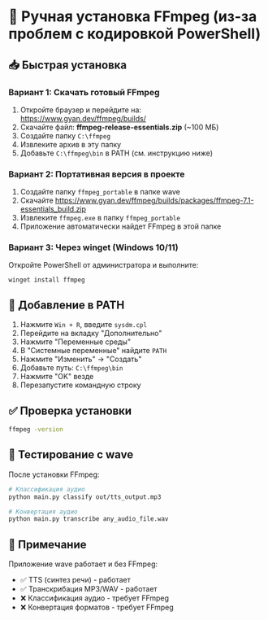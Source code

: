 # 🔧 Ручная установка FFmpeg (из-за проблем с кодировкой PowerShell)

## 📥 Быстрая установка

### Вариант 1: Скачать готовый FFmpeg
1. Откройте браузер и перейдите на: https://www.gyan.dev/ffmpeg/builds/
2. Скачайте файл: **ffmpeg-release-essentials.zip** (~100 МБ)
3. Создайте папку `C:\ffmpeg`
4. Извлеките архив в эту папку
5. Добавьте `C:\ffmpeg\bin` в PATH (см. инструкцию ниже)

### Вариант 2: Портативная версия в проекте
1. Создайте папку `ffmpeg_portable` в папке wave
2. Скачайте https://www.gyan.dev/ffmpeg/builds/packages/ffmpeg-7.1-essentials_build.zip
3. Извлеките `ffmpeg.exe` в папку `ffmpeg_portable`
4. Приложение автоматически найдет FFmpeg в этой папке

### Вариант 3: Через winget (Windows 10/11)
Откройте PowerShell от администратора и выполните:
```
winget install ffmpeg
```

## 🔧 Добавление в PATH

1. Нажмите `Win + R`, введите `sysdm.cpl`
2. Перейдите на вкладку "Дополнительно"
3. Нажмите "Переменные среды"
4. В "Системные переменные" найдите `PATH`
5. Нажмите "Изменить" → "Создать"
6. Добавьте путь: `C:\ffmpeg\bin`
7. Нажмите "OK" везде
8. Перезапустите командную строку

## ✅ Проверка установки

```bash
ffmpeg -version
```

## 🧪 Тестирование с wave

После установки FFmpeg:

```bash
# Классификация аудио
python main.py classify out/tts_output.mp3

# Конвертация аудио
python main.py transcribe any_audio_file.wav
```

## 📝 Примечание

Приложение wave работает и без FFmpeg:
- ✅ TTS (синтез речи) - работает
- ✅ Транскрибация MP3/WAV - работает  
- ❌ Классификация аудио - требует FFmpeg
- ❌ Конвертация форматов - требует FFmpeg
